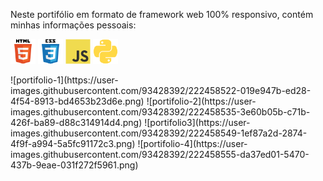 <p>Neste portifólio em formato de framework web 100% responsivo, contém minhas informações pessoais:</p>
<p alinhar=esquerda>
<img src="https://raw.githubusercontent.com/devicons/devicon/master/icons/html5/html5-original-wordmark.svg" alt="html5" width="40" height="40"/> 
<img src="https://raw.githubusercontent.com/devicons/devicon/master/icons/css3/css3-original-wordmark.svg" alt="css3" width="40" height="40"/> 
<img src="https://raw.githubusercontent.com/devicons/devicon/master/icons/javascript/javascript-original.svg" alt="javascript" width="40" height="40"/> 
<img src="https://raw.githubusercontent.com/devicons/devicon/master/icons/python/python-plain.svg" alt="Python" width="40" height="40" />
</p>
![portifolio-1](https://user-images.githubusercontent.com/93428392/222458522-019e947b-ed28-4f54-8913-bd4653b23d6e.png)
![portifolio-2](https://user-images.githubusercontent.com/93428392/222458535-3e60b05b-c71b-426f-ba89-d88c314914d4.png)
![portifolio3](https://user-images.githubusercontent.com/93428392/222458549-1ef87a2d-2874-4f9f-a994-5a5fc91172c3.png)
![portifolio-4](https://user-images.githubusercontent.com/93428392/222458555-da37ed01-5470-437b-9eae-031f272f5961.png)
